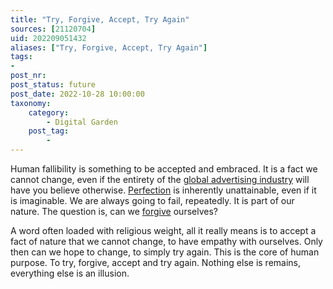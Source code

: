 ```yaml
---
title: "Try, Forgive, Accept, Try Again"
sources: [21120704]
uid: 202209051432
aliases: ["Try, Forgive, Accept, Try Again"]
tags:
-
post_nr:
post_status: future
post_date: 2022-10-28 10:00:00
taxonomy:
    category:
        - Digital Garden
    post_tag:
        -
---
```


Human fallibility is something to be accepted and embraced. It is a fact we cannot change, even if the entirety of the [global advertising industry](../Postdrafts/the-global-advertising-industry.md) will have you believe otherwise. [Perfection](../Postdrafts/perfection-is-an-illusion.md) is inherently unattainable, even if it is imaginable. We are always going to fail, repeatedly. It is part of our nature. The question is, can we [forgive](forgiveness.md) ourselves?

A word often loaded with religious weight, all it really means is to accept a fact of nature that we cannot change, to have empathy with ourselves. Only then can we hope to change, to simply try again. This is the core of human purpose. To try, forgive, accept and try again. Nothing else is remains, everything else is an illusion.